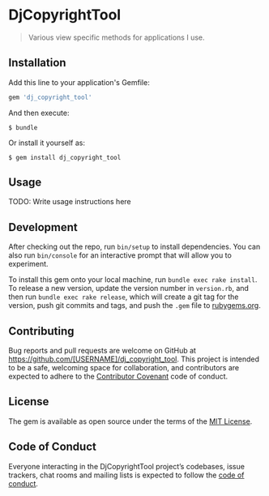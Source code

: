 # DjCopyrightTool

> Various view specific methods for applications I use.

## Installation

Add this line to your application's Gemfile:

```ruby
gem 'dj_copyright_tool'
```

And then execute:

    $ bundle

Or install it yourself as:

    $ gem install dj_copyright_tool

## Usage

TODO: Write usage instructions here

## Development

After checking out the repo, run `bin/setup` to install dependencies. You can also run `bin/console` for an interactive prompt that will allow you to experiment.

To install this gem onto your local machine, run `bundle exec rake install`. To release a new version, update the version number in `version.rb`, and then run `bundle exec rake release`, which will create a git tag for the version, push git commits and tags, and push the `.gem` file to [rubygems.org](https://rubygems.org).

## Contributing

Bug reports and pull requests are welcome on GitHub at https://github.com/[USERNAME]/dj_copyright_tool. This project is intended to be a safe, welcoming space for collaboration, and contributors are expected to adhere to the [Contributor Covenant](http://contributor-covenant.org) code of conduct.

## License

The gem is available as open source under the terms of the [MIT License](https://opensource.org/licenses/MIT).

## Code of Conduct

Everyone interacting in the DjCopyrightTool project’s codebases, issue trackers, chat rooms and mailing lists is expected to follow the [code of conduct](https://github.com/[USERNAME]/dj_copyright_tool/blob/master/CODE_OF_CONDUCT.md).
